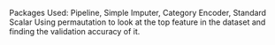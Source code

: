 Packages Used: Pipeline, Simple Imputer, Category Encoder, Standard Scalar
Using permautation to look at the top feature in the dataset and finding the validation accuracy of it.
